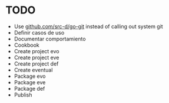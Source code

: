 # TODO

* Use [github.com/src-d/go-git](https://github.com/src-d/go-git) instead of calling out system git
* Definir casos de uso
* Documentar comportamiento
* Cookbook
* Create project evo
* Create project eve
* Create project def
* Create eventual
* Package evo
* Package eve
* Package def
* Publish
